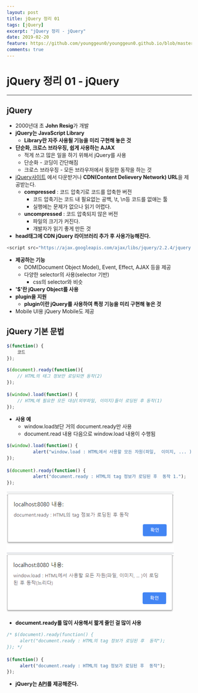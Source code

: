 ```yaml
---
layout: post
title: jQuery 정리 01
tags: [jQuery]
excerpt: "jQuery 정리 - jQuery"
date: 2019-02-20
feature: https://github.com/younggeun0/younggeun0.github.io/blob/master/_posts/img/Web/jQuery/jquery-logo.jpg?raw=true
comments: true
---
```

 
# jQuery 정리 01 - jQuery

---

## jQuery

* 2000년대 초 **John Resig**가 개발
* **jQuery는 JavaScript Library**
     * **Library란 자주 사용될 기능을 미리 구현해 놓은 것**
* **단순화, 크로스 브라우징, 쉽게 사용하는 AJAX**
     * 적게 쓰고 많은 일을 하기 위해서 jQuery를 사용
     * 단순화 - 코딩이 간단해짐
     * 크로스 브라우징 - 모든 브라우저에서 동일한 동작을 하는 것
* [jQuery사이트](http://jQuery.com) 에서 다운받거나 **CDN(Content Delievery Network) URL**을 제공받는다.
    * **compressed** : 코드 압축기로 코드를 압축한 버전 
         * 코드 압축기는 코드 내 필요없는 공백, \t, \n등 코드를 없애는 툴
         * 실행에는 문제가 없으나 읽기 어렵다.
    * **uncompressed** : 코드 압축되지 않은 버전
         * 파일의 크기가 커진다.
         * 개발자가 읽기 좋게 만든 것
* **head태그에 CDN jQuery 라이브러리 추가 후 사용가능해진다.**

```javascript
<script src="https://ajax.googleapis.com/ajax/libs/jquery/2.2.4/jquery.min.js"></script>
```

* **제공하는 기능**
     * DOM(Document Object Model), Event, Effect, AJAX 등을 제공
     * 다양한 selector의 사용(selector 기반)
          * css의 selector와 비슷
* **'$'란 jQuery Object를 사용**
* **plugin을 지원**
     * **plugin이란 jQuery를 사용하여 특정 기능을 미리 구현해 놓은 것**
* Mobile UI용 jQuery Mobile도 제공

## jQuery 기본 문법

```javascript
$(function() {
    코드
});
```

```javascript
$(document).ready(function(){
    // HTML의 태그 정보만 로딩되면 동작(2)
});

$(window).load(function() {
    // HTML에 필요한 모든 대상(외부파일, 이미지)들이 로딩된 후 동작(1)
});
```

* **사용 예**
  * window.load보단 거의 document.ready만 사용
  * document.read 내용 다음으로 window.load 내용이 수행됨

```javascript
$(window).load(function() {
          alert("window.load : HTML에서 사용할 모든 자원(파일,  이미지, ... )이 로딩 된 후 동작 2.(느리다)");
});

$(document).ready(function() {
          alert("document.ready : HTML의 tag 정보가 로딩된 후  동작 1.");
});
```

![01](https://github.com/younggeun0/younggeun0.github.io/blob/master/_posts/img/Web/jQuery/01/01.png?raw=true)

* **document.ready를 많이 사용해서 짧게 줄인 걸 많이 사용**

```javascript
/* $(document).ready(function() {
     alert("document.ready : HTML의 tag 정보가 로딩된 후  동작");
}); */

$(function() {
     alert("document.ready : HTML의 tag 정보가 로딩된 후  동작");
});
```

* **jQuery는 [API](https://api.jquery.com/)를 제공해준다.**
